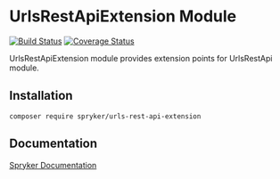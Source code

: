 # UrlsRestApiExtension Module
[![Build Status](https://travis-ci.org/spryker/urls-rest-api-extension.svg)](https://travis-ci.org/spryker/urls-rest-api-extension)
[![Coverage Status](https://coveralls.io/repos/github/spryker/urls-rest-api-extension/badge.svg)](https://coveralls.io/github/spryker/urls-rest-api-extension)

UrlsRestApiExtension module provides extension points for UrlsRestApi module.

## Installation

```
composer require spryker/urls-rest-api-extension
```

## Documentation

[Spryker Documentation](https://academy.spryker.com/developing_with_spryker/module_guide/modules.html)
